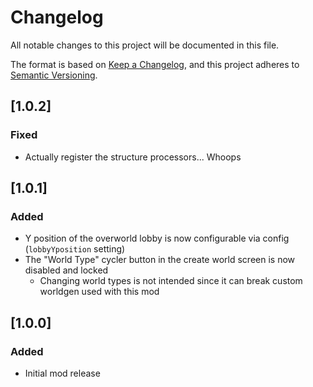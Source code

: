 # Changelog
All notable changes to this project will be documented in this file.

The format is based on [Keep a Changelog](https://keepachangelog.com/en/1.0.0/),
and this project adheres to [Semantic Versioning](https://semver.org/spec/v2.0.0.html).

## [1.0.2]

### Fixed

* Actually register the structure processors... Whoops 

## [1.0.1]

### Added
* Y position of the overworld lobby is now configurable via config (`lobbyYposition` setting)
* The "World Type" cycler button in the create world screen is now disabled and locked
  * Changing world types is not intended since it can break custom worldgen used with this mod

## [1.0.0]

### Added
* Initial mod release
